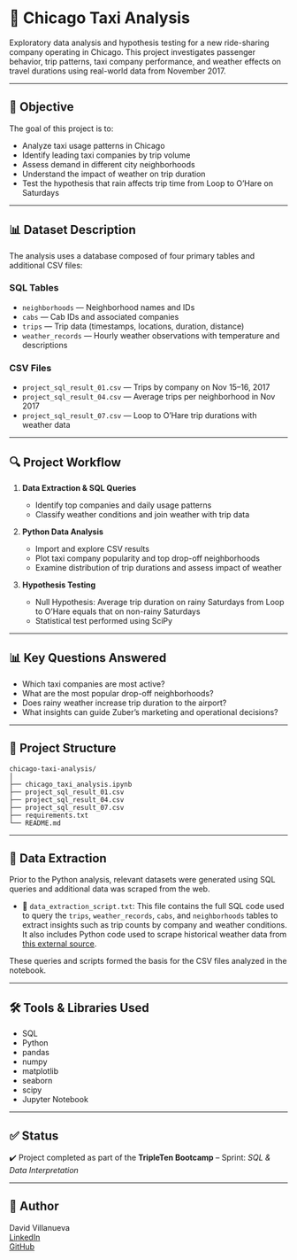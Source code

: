 # 🚕 Chicago Taxi Analysis

Exploratory data analysis and hypothesis testing for a new ride-sharing company operating in Chicago. This project investigates passenger behavior, trip patterns, taxi company performance, and weather effects on travel durations using real-world data from November 2017.

---

## 📌 Objective

The goal of this project is to:

- Analyze taxi usage patterns in Chicago
- Identify leading taxi companies by trip volume
- Assess demand in different city neighborhoods
- Understand the impact of weather on trip duration
- Test the hypothesis that rain affects trip time from Loop to O’Hare on Saturdays

---

## 📊 Dataset Description

The analysis uses a database composed of four primary tables and additional CSV files:

### SQL Tables
- `neighborhoods` — Neighborhood names and IDs  
- `cabs` — Cab IDs and associated companies  
- `trips` — Trip data (timestamps, locations, duration, distance)  
- `weather_records` — Hourly weather observations with temperature and descriptions  

### CSV Files
- `project_sql_result_01.csv` — Trips by company on Nov 15–16, 2017  
- `project_sql_result_04.csv` — Average trips per neighborhood in Nov 2017  
- `project_sql_result_07.csv` — Loop to O’Hare trip durations with weather data  

---

## 🔍 Project Workflow

1. **Data Extraction & SQL Queries**
   - Identify top companies and daily usage patterns
   - Classify weather conditions and join weather with trip data

2. **Python Data Analysis**
   - Import and explore CSV results
   - Plot taxi company popularity and top drop-off neighborhoods
   - Examine distribution of trip durations and assess impact of weather

3. **Hypothesis Testing**
   - Null Hypothesis: Average trip duration on rainy Saturdays from Loop to O’Hare equals that on non-rainy Saturdays
   - Statistical test performed using SciPy

---

## 📊 Key Questions Answered

- Which taxi companies are most active?
- What are the most popular drop-off neighborhoods?
- Does rainy weather increase trip duration to the airport?
- What insights can guide Zuber’s marketing and operational decisions?

---

## 📁 Project Structure
```
chicago-taxi-analysis/
│
├── chicago_taxi_analysis.ipynb
├── project_sql_result_01.csv
├── project_sql_result_04.csv
├── project_sql_result_07.csv
├── requirements.txt
└── README.md
```

---

## 🧩 Data Extraction

Prior to the Python analysis, relevant datasets were generated using SQL queries and additional data was scraped from the web.

- 🔹 `data_extraction_script.txt`: This file contains the full SQL code used to query the `trips`, `weather_records`, `cabs`, and `neighborhoods` tables to extract insights such as trip counts by company and weather conditions. It also includes Python code used to scrape historical weather data from [this external source](https://practicum-content.s3.us-west-1.amazonaws.com/data-analyst-eng/moved_chicago_weather_2017.html).

These queries and scripts formed the basis for the CSV files analyzed in the notebook.

---

## 🛠️ Tools & Libraries Used

- SQL
- Python
- pandas
- numpy
- matplotlib
- seaborn
- scipy
- Jupyter Notebook

---

## ✅ Status

✔️ Project completed as part of the **TripleTen Bootcamp** – Sprint: *SQL & Data Interpretation*

---

## 📌 Author

David Villanueva  
[LinkedIn](https://www.linkedin.com/in/david-villanueva-59659727)  
[GitHub](https://github.com/lolapaul)
